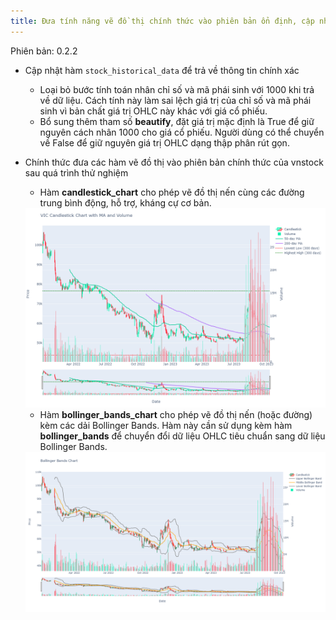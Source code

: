 ```yaml
---
title: Đưa tính năng vẽ đồ thị chính thức vào phiên bản ổn định, cập nhật hàm truy xuất giá lịch sử
---
```


Phiên bản: 0.2.2

- Cập nhật hàm `stock_historical_data` để trả về thông tin chính xác
    - Loại bỏ bước tính toán nhân chỉ số và mã phái sinh với 1000 khi trả về dữ liệu. Cách tính này làm sai lệch giá trị của chỉ số và mã phái sinh vì bản chất giá trị OHLC này khác với giá cổ phiếu.
    - Bổ sung thêm tham số **beautify**, đặt giá trị mặc định là True để giữ nguyên cách nhân 1000 cho giá cổ phiếu. Người dùng có thể chuyển về False để giữ nguyên giá trị OHLC dạng thập phân rút gọn.

- Chính thức đưa các hàm vẽ đồ thị vào phiên bản chính thức của vnstock sau quá trình thử nghiệm
    - Hàm **candlestick_chart** cho phép vẽ đồ thị nến cùng các đường trung bình động, hỗ trợ, kháng cự cơ bản.
    
    <div class="vic_candlestick">
    <a href="assets/images/VIC_candlestick.png?raw=true" data-title="Minh họa đồ thị nến cho mã cổ phiếu VIC" data-toggle="lightbox"><img class="img-responsive" src="assets/images/VIC_candlestick.png?raw=true" alt="screenshot" /></a>
    <a class="mask" href="assets/images/VIC_candlestick.png?raw=true" data-title="Minh họa đồ thị nến cho mã cổ phiếu VIC" data-toggle="lightbox"><i class="icon fa fa-search-plus"></i></a>
    </div>

    - Hàm **bollinger_bands_chart** cho phép vẽ đồ thị nến (hoặc đường) kèm các dải Bollinger Bands. Hàm này cần sử dụng kèm hàm **bollinger_bands** để chuyển đổi dữ liệu OHLC tiêu chuẩn sang dữ liệu Bollinger Bands.

    <div class="bollinger_bands">
    <a href="assets/images/bollinger_bands_chart.png?raw=true" data-title="Minh họa đồ thị Bollinger Bands" data-toggle="lightbox"><img class="img-responsive" src="assets/images/bollinger_bands_chart.png?raw=true" alt="screenshot" /></a>
    <a class="mask" href="assets/images/bollinger_bands_chart.png?raw=true" data-title="Minh họa đồ thị Bollinger Bands" data-toggle="lightbox"><i class="icon fa fa-search-plus"></i></a>
    </div>